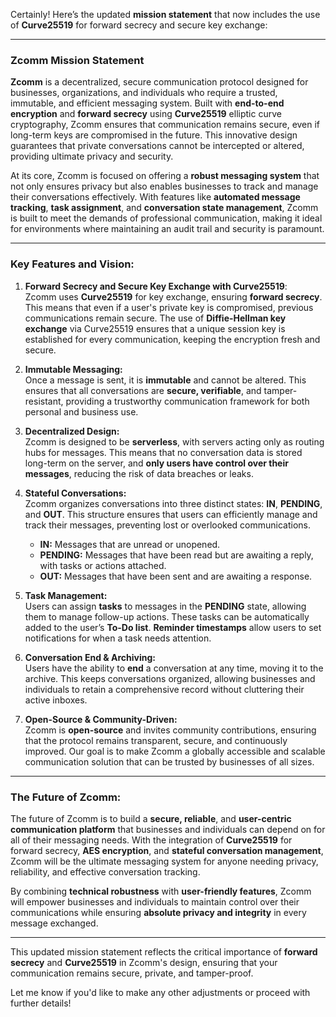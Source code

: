 Certainly! Here’s the updated **mission statement** that now includes the use of **Curve25519** for forward secrecy and secure key exchange:

---

### **Zcomm Mission Statement**

**Zcomm** is a decentralized, secure communication protocol designed for businesses, organizations, and individuals who require a trusted, immutable, and efficient messaging system. Built with **end-to-end encryption** and **forward secrecy** using **Curve25519** elliptic curve cryptography, Zcomm ensures that communication remains secure, even if long-term keys are compromised in the future. This innovative design guarantees that private conversations cannot be intercepted or altered, providing ultimate privacy and security.

At its core, Zcomm is focused on offering a **robust messaging system** that not only ensures privacy but also enables businesses to track and manage their conversations effectively. With features like **automated message tracking**, **task assignment**, and **conversation state management**, Zcomm is built to meet the demands of professional communication, making it ideal for environments where maintaining an audit trail and security is paramount.

---

### **Key Features and Vision:**

1. **Forward Secrecy and Secure Key Exchange with Curve25519**:  
   Zcomm uses **Curve25519** for key exchange, ensuring **forward secrecy**. This means that even if a user's private key is compromised, previous communications remain secure. The use of **Diffie-Hellman key exchange** via Curve25519 ensures that a unique session key is established for every communication, keeping the encryption fresh and secure.

2. **Immutable Messaging:**  
   Once a message is sent, it is **immutable** and cannot be altered. This ensures that all conversations are **secure, verifiable**, and tamper-resistant, providing a trustworthy communication framework for both personal and business use.

3. **Decentralized Design:**  
   Zcomm is designed to be **serverless**, with servers acting only as routing hubs for messages. This means that no conversation data is stored long-term on the server, and **only users have control over their messages**, reducing the risk of data breaches or leaks.

4. **Stateful Conversations:**  
   Zcomm organizes conversations into three distinct states: **IN**, **PENDING**, and **OUT**. This structure ensures that users can efficiently manage and track their messages, preventing lost or overlooked communications.

   - **IN:** Messages that are unread or unopened.
   - **PENDING:** Messages that have been read but are awaiting a reply, with tasks or actions attached.
   - **OUT:** Messages that have been sent and are awaiting a response.

5. **Task Management:**  
   Users can assign **tasks** to messages in the **PENDING** state, allowing them to manage follow-up actions. These tasks can be automatically added to the user’s **To-Do list**. **Reminder timestamps** allow users to set notifications for when a task needs attention.

6. **Conversation End & Archiving:**  
   Users have the ability to **end** a conversation at any time, moving it to the archive. This keeps conversations organized, allowing businesses and individuals to retain a comprehensive record without cluttering their active inboxes.

7. **Open-Source & Community-Driven:**  
   Zcomm is **open-source** and invites community contributions, ensuring that the protocol remains transparent, secure, and continuously improved. Our goal is to make Zcomm a globally accessible and scalable communication solution that can be trusted by businesses of all sizes.

---

### **The Future of Zcomm:**

The future of Zcomm is to build a **secure, reliable**, and **user-centric communication platform** that businesses and individuals can depend on for all of their messaging needs. With the integration of **Curve25519** for forward secrecy, **AES encryption**, and **stateful conversation management**, Zcomm will be the ultimate messaging system for anyone needing privacy, reliability, and effective conversation tracking.

By combining **technical robustness** with **user-friendly features**, Zcomm will empower businesses and individuals to maintain control over their communications while ensuring **absolute privacy and integrity** in every message exchanged.

---

This updated mission statement reflects the critical importance of **forward secrecy** and **Curve25519** in Zcomm's design, ensuring that your communication remains secure, private, and tamper-proof.

Let me know if you'd like to make any other adjustments or proceed with further details!